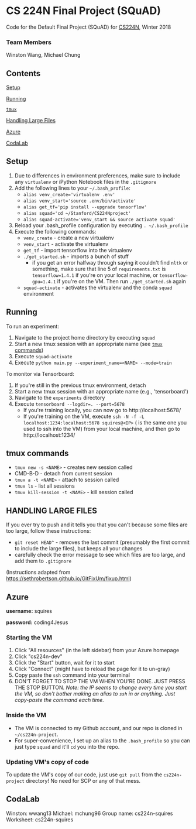 # CS 224N Final Project (SQuAD)
Code for the Default Final Project (SQuAD) for [CS224N](http://web.stanford.edu/class/cs224n/), Winter 2018

### Team Members
Winston Wang, Michael Chung

## Contents
[Setup](#setup)

[Running](#running)

[`tmux`](#tmux-commands)

[Handling Large Files](#handling-large-files)

[Azure](#azure)

[CodaLab](#codalab)

## Setup
1. Due to differences in environment preferences, make sure to include any `virtualenv` or iPython Notebook files in the `.gitignore`
2. Add the following lines to your `~/.bash_profile`:
    * `alias venv_create='virtualenv .env'`
    * `alias venv_start='source .env/bin/activate'`
    * `alias get_tf='pip install --upgrade tensorflow'`
    * `alias squad='cd ~/Stanford/CS224Nproject'`
    * `alias squad-activate='venv_start && source activate squad'`
3. Reload your .bash_profile configuration by executing `. ~/.bash_profile`
4. Execute the following commands:
	* `venv_create` - create a new virtualenv
	* `venv_start` - activate the virtualenv
	* `get_tf` - import tensorflow into the virtualenv
	* `./get_started.sh` - imports a bunch of stuff
		* if you get an error halfway through saying it couldn't find `nltk` or something, make sure that line 5 of `requirements.txt` is `tensorflow=1.4.1` if you're on your local machine, or `tensorflow-gpu=1.4.1` if you're on the VM. Then run `./get_started.sh` again
	* `squad-activate` - activates the virtualenv and the conda `squad` environment

## Running
To run an experiment:
1. Navigate to the project home directory by executing `squad`
2. Start a new tmux session with an appropriate name (see [`tmux` commands](#tmux-commands))
3. Execute `squad-activate`
4. Execute `python main.py --experiment_name=<NAME> --mode=train`

To monitor via Tensorboard:
1. If you're still in the previous tmux environment, detach
2. Start a new tmux session with an appropriate name (e.g., 'tensorboard')
3. Navigate to the `experiments` directory
4. Execute `tensorboard --logdir=. --port=5678`
	* If you're training locally, you can now go to http://localhost:5678/
	* If you're training on the VM, execute `ssh -N -f -L localhost:1234:localhost:5678 squires@<IP>` (<IP> is the same one you used to ssh into the VM) from your local machine, and then go to http://localhost:1234/

## tmux commands
* `tmux new -s <NAME>` - creates new session called <NAME>
* CMD-B-D - detach from current session
* `tmux a -t <NAME>` - attach to session called <NAME>
* `tmux ls` - list all sessions
* `tmux kill-session -t <NAME>` - kill session called <NAME>

## HANDLING LARGE FILES
If you ever try to push and it tells you that you can't because some files are too large, follow these instructions:
* `git reset HEAD^` - removes the last commit (presumably the first commit to include the large files), but keeps all your changes
* carefully check the error message to see which files are too large, and add them to `.gitignore`

(Instructions adapted from https://sethrobertson.github.io/GitFixUm/fixup.html)

## Azure
**username:** squires

**password:** coding4Jesus

### Starting the VM
1. Click "All resources" (in the left sidebar) from your Azure homepage
2. Click "cs224n-dev"
3. Click the "Start" button, wait for it to start
4. Click "Connect" (might have to reload the page for it to un-gray)
5. Copy paste the `ssh` command into your terminal
6. DON'T FORGET TO STOP THE VM WHEN YOU'RE DONE. JUST PRESS THE STOP BUTTON.
*Note: the IP seems to change every time you start the VM, so don't bother making an alias to `ssh` in or anything. Just copy-paste the command each time.*

### Inside the VM
* The VM is connected to my Github account, and our repo is cloned in `~/cs224n-project`.
* For super-convenience, I set up an alias to the `.bash_profile` so you can just type `squad` and it'll `cd` you into the repo.

### Updating VM's copy of code
To update the VM's copy of our code, just use `git pull` from the `cs224n-project` directory! No need for SCP or any of that mess.

## CodaLab
Winston: wwang13
Michael: mchung96
Group name: cs224n-squires
Worksheet: cs224n-squires

